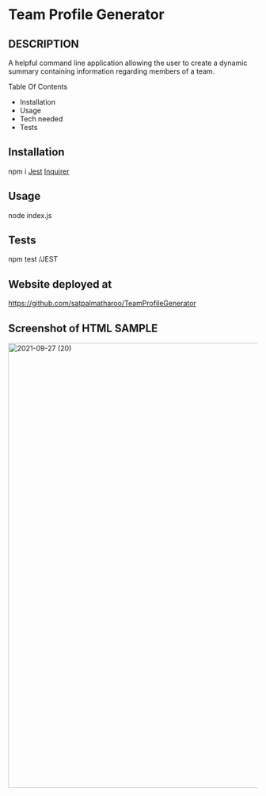 # Team Profile Generator

## DESCRIPTION
A helpful command line application allowing the user to create a dynamic summary containing information regarding members of a team.  

Table Of Contents
 * Installation
 * Usage
 * Tech needed
 * Tests

## Installation
npm i
[Jest](https://www.npmjs.com/package/jest)
[Inquirer](https://www.npmjs.com/package/inquirer)

## Usage

node index.js

## Tests
npm test /JEST

## Website deployed at 
https://github.com/satpalmatharoo/TeamProfileGenerator


## Screenshot of HTML SAMPLE
<img width="898" alt="2021-09-27 (20)" src="https://user-images.githubusercontent.com/84681197/134899079-6fda5fd3-e62a-46ff-baa7-c0d7bdccbc37.png">




